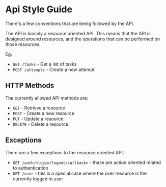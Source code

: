 # Api Style Guide

There's a few conventions that are being followed by the API.

The API is loosely a resource oriented API. This means that the API is designed around resources, and the operations that can be performed on those resources.

Eg.

- `GET /tasks` - Get a list of tasks
- `POST /attempts` - Create a new attempt

## HTTP Methods

The currently allowed API methods are:

- `GET` - Retrieve a resource
- `POST` - Create a new resource
- `PUT` - Update a resource
- `DELETE` - Delete a resource

## Exceptions

There are a few exceptions to the resource oriented API:

- `GET /auth/<login/logout/callback>` - these are action oriented related to authentication
- `GET /user` - this is a special case where the user resource is the currently logged in user
